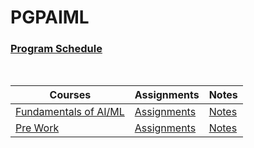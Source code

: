 # PGPAIML

### [Program Schedule](Admin/PGP%20AIML%20January'22%20-%20Delivery%20Schedule.pdf)

<br />

<!-- - ### [Fundamentals of AI/ML](FundamentalsOfAIML)
  - [Assignments](FundamentalsOfAIML/Assignments)
  - [Notes](FundamentalsOfAIML/Notes)
  
- ### [Pre Work](PreWork)
  - [Assignments](PreWork/Assignments)
  - [Notes](PreWork/Notes) -->

| Courses  | Assignments | Notes |
|---|---|---|
|[Fundamentals of AI/ML](FundamentalsOfAIML)|[Assignments](FundamentalsOfAIML/Assignments)|[Notes](FundamentalsOfAIML/Notes)|
|[Pre Work](PreWork)|[Assignments](PreWork/Assignments)|[Notes](PreWork/Notes)|